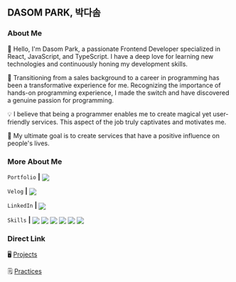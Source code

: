 ## DASOM PARK, 박다솜
### About Me

👋 Hello, I'm Dasom Park, a passionate Frontend Developer specialized in React, JavaScript, and TypeScript. I have a deep love for learning new technologies and continuously honing my development skills.

💼 Transitioning from a sales background to a career in programming has been a transformative experience for me. Recognizing the importance of hands-on programming experience, I made the switch and have discovered a genuine passion for programming.

💡 I believe that being a programmer enables me to create magical yet user-friendly services. This aspect of the job truly captivates and motivates me.

🌟 My ultimate goal is to create services that have a positive influence on people's lives.

### More About Me
`Portfolio` **|**
<a href="https://www.notion.so/somtha/0dff78b8536b4612bebd5300572e55bc"><img src="https://img.shields.io/badge/Portfolio-000000?style=flat-square&logo=Notion&logoColor=white" align="center"/></a>

`Velog` **|**
<a href="https://velog.io/@somda"><img src="https://img.shields.io/badge/Velog-20C997?style=flat-square&logo=Velog&logoColor=white" align="center"/></a>

`LinkedIn` **|**
<a href="https://www.linkedin.com/in/dasom-park-19572417a/"><img src="https://img.shields.io/badge/LinkedIn-0A66C2?style=flat-square&logo=LinkedIn&logoColor=white" align="center"/></a>

`Skills` **|**
<img src="https://img.shields.io/badge/React-61DAFB?style=flat-square&logo=React&logoColor=white" align="center"/>
<img src="https://img.shields.io/badge/TypeScript-3178C6?style=flat-square&logo=TypeScript&logoColor=white" align="center"/>
<img src="https://img.shields.io/badge/JavaScript-F7DF1E?style=flat-square&logo=javascript&logoColor=white"  align="center"/>
<img src="https://img.shields.io/badge/Recoil-FD2251?style=flat-square&logo=Recoil&logoColor=white" align="center"/>
<img src="https://img.shields.io/badge/SCSS-CC6699?style=flat-square&logo=Sass&logoColor=white" align="center"/>
<img src="https://img.shields.io/badge/ESLint-4B32C3?style=flat-square&logo=ESLint&logoColor=white" align="center"/>

### Direct Link
🖥 <a href="https://github.com/stars/devsomda/lists/projects">Projects</a>

🗒️ <a href="https://github.com/stars/devsomda/lists/projects">Practices</a>

<!--
**devsomda/devsomda** is a ✨ _special_ ✨ repository because its `README.md` (this file) appears on your GitHub profile.

Here are some ideas to get you started:

- 🔭 I’m currently working on ...
- 🌱 I’m currently learning ...
- 👯 I’m looking to collaborate on ...
- 🤔 I’m looking for help with ...
- 💬 Ask me about ...
- 📫 How to reach me: ...
- 😄 Pronouns: ...
- ⚡ Fun fact: ...
-->
